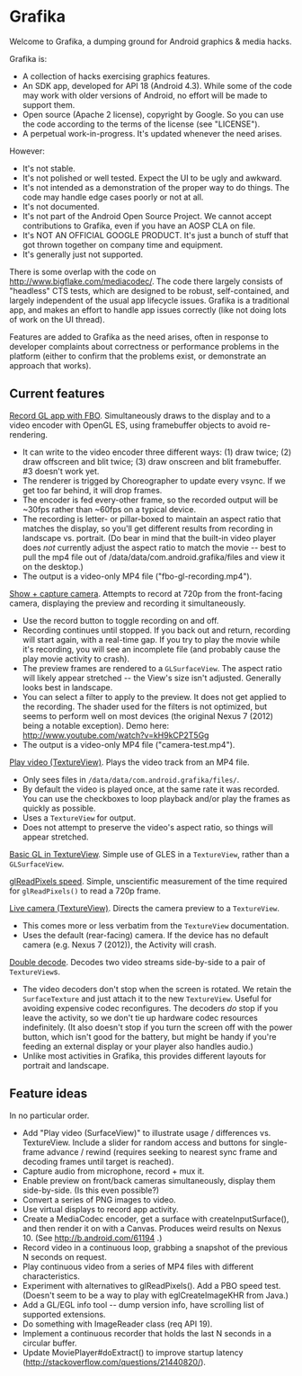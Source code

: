 Grafika
=======

Welcome to Grafika, a dumping ground for Android graphics & media hacks.

Grafika is:
- A collection of hacks exercising graphics features.
- An SDK app, developed for API 18 (Android 4.3).  While some of the code
  may work with older versions of Android, no effort will be made to
  support them.
- Open source (Apache 2 license), copyright by Google.  So you can use the
  code according to the terms of the license (see "LICENSE").
- A perpetual work-in-progress.  It's updated whenever the need arises.

However:
- It's not stable.
- It's not polished or well tested.  Expect the UI to be ugly and awkward.
- It's not intended as a demonstration of the proper way to do things.
  The code may handle edge cases poorly or not at all.
- It's not documented.
- It's not part of the Android Open Source Project.  We cannot accept
  contributions to Grafika, even if you have an AOSP CLA on file.
- It's NOT AN OFFICIAL GOOGLE PRODUCT.  It's just a bunch of stuff that
  got thrown together on company time and equipment.
- It's generally just not supported.

There is some overlap with the code on http://www.bigflake.com/mediacodec/.  The code there largely consists of "headless" CTS tests, which are designed to be robust, self-contained, and largely independent of the usual app lifecycle issues.  Grafika is a traditional app, and makes an effort to handle app issues correctly (like not doing lots of work on the UI thread).

Features are added to Grafika as the need arises, often in response to developer complaints about correctness or performance problems in the platform (either to confirm that the problems exist, or demonstrate an approach that works).


Current features
----------------

[Record GL app with FBO](src/com/android/grafika/RecordFBOActivity.java).  Simultaneously draws to the display and to a video encoder with OpenGL ES, using framebuffer objects to avoid re-rendering.
- It can write to the video encoder three different ways: (1) draw twice; (2) draw offscreen and
  blit twice; (3) draw onscreen and blit framebuffer.  #3 doesn't work yet.
- The renderer is trigged by Choreographer to update every vsync.  If we get too far behind,
  it will drop frames.
- The encoder is fed every-other frame, so the recorded output will be ~30fps rather than ~60fps
  on a typical device.
- The recording is letter- or pillar-boxed to maintain an aspect ratio that matches the
  display, so you'll get different results from recording in landscape vs. portrait.  (Do
  bear in mind that the built-in video player does *not* currently adjust the aspect ratio
  to match the movie -- best to pull the mp4 file out of /data/data/com.android.grafika/files
  and view it on the desktop.)
- The output is a video-only MP4 file ("fbo-gl-recording.mp4").

[Show + capture camera](src/com/android/grafika/CameraCaptureActivity.java).  Attempts to record at 720p from the front-facing camera, displaying the preview and recording it simultaneously.
- Use the record button to toggle recording on and off.
- Recording continues until stopped.  If you back out and return, recording will start again,
  with a real-time gap.  If you try to play the movie while it's recording, you will see
  an incomplete file (and probably cause the play movie activity to crash).
- The preview frames are rendered to a `GLSurfaceView`.  The aspect ratio will likely appear
  stretched -- the View's size isn't adjusted.  Generally looks best in landscape.
- You can select a filter to apply to the preview.  It does not get applied to the recording.
  The shader used for the filters is not optimized, but seems to perform well on most devices
  (the original Nexus 7 (2012) being a notable exception).  Demo
  here: http://www.youtube.com/watch?v=kH9kCP2T5Gg
- The output is a video-only MP4 file ("camera-test.mp4").

[Play video (TextureView)](src/com/android/grafika/PlayMovieActivity.java).  Plays the video track from an MP4 file.
- Only sees files in `/data/data/com.android.grafika/files/`.
- By default the video is played once, at the same rate it was recorded.  You can use the
  checkboxes to loop playback and/or play the frames as quickly as possible.
- Uses a `TextureView` for output.
- Does not attempt to preserve the video's aspect ratio, so things will appear stretched.

[Basic GL in TextureView](src/com/android/grafika/TextureViewGLActivity.java).  Simple use of GLES in a `TextureView`, rather than a `GLSurfaceView`.

[glReadPixels speed](src/com/android/grafika/ReadPixelsActivity.java).  Simple, unscientific measurement of the time required for `glReadPixels()` to read a 720p frame.

[Live camera (TextureView)](src/com/android/grafika/LiveCameraActivity.java).  Directs the camera preview to a `TextureView`.
- This comes more or less verbatim from the `TextureView` documentation.
- Uses the default (rear-facing) camera.  If the device has no default camera (e.g.
  Nexus 7 (2012)), the Activity will crash.

[Double decode](src/com/android/grafika/DoubleDecodeActivity.java).  Decodes two video streams side-by-side to a pair of `TextureView`s.
- The video decoders don't stop when the screen is rotated.  We retain the `SurfaceTexture`
  and just attach it to the new `TextureView`.  Useful for avoiding expensive codec reconfigures.
  The decoders *do* stop if you leave the activity, so we don't tie up hardware codec
  resources indefinitely.  (It also doesn't stop if you turn the screen off with the power
  button, which isn't good for the battery, but might be handy if you're feeding an external
  display or your player also handles audio.)
- Unlike most activities in Grafika, this provides different layouts for portrait and landscape.


Feature ideas
-------------

In no particular order.

- Add "Play video (SurfaceView)" to illustrate usage / differences vs. TextureView.  Include
  a slider for random access and buttons for single-frame advance / rewind (requires
  seeking to nearest sync frame and decoding frames until target is reached).
- Capture audio from microphone, record + mux it.
- Enable preview on front/back cameras simultaneously, display them side-by-side.  (Is
  this even possible?)
- Convert a series of PNG images to video.
- Use virtual displays to record app activity.
- Create a MediaCodec encoder, get a surface with createInputSurface(), and then render it on
  with a Canvas.  Produces weird results on Nexus 10.  (See http://b.android.com/61194 .)
- Record video in a continuous loop, grabbing a snapshot of the previous N seconds on request.
- Play continuous video from a series of MP4 files with different characteristics.
- Experiment with alternatives to glReadPixels().  Add a PBO speed test.  (Doesn't seem
  to be a way to play with eglCreateImageKHR from Java.)
- Add a GL/EGL info tool -- dump version info, have scrolling list of supported extensions.
- Do something with ImageReader class (req API 19).
- Implement a continuous recorder that holds the last N seconds in a circular buffer.
- Update MoviePlayer#doExtract() to improve startup latency
  (http://stackoverflow.com/questions/21440820/).

